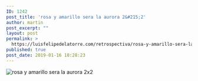```yaml
---
ID: 1242
post_title: 'rosa y amarillo sera la aurora 2&#215;2'
author: martin
post_excerpt: ""
layout: post
permalink: >
  https://luisfelipedelatorre.com/retrospectiva/rosa-y-amarillo-sera-la-aurora-2x2/
published: true
post_date: 2019-01-16 18:28:23
---
```

<p><img src="https://luisfelipedelatorre.com/wp-content/uploads/2019/01/rosa-y-amarillo-sera-la-aurora-2x2.2.jpg" alt="rosa y amarillo sera la aurora 2x2"/></p>